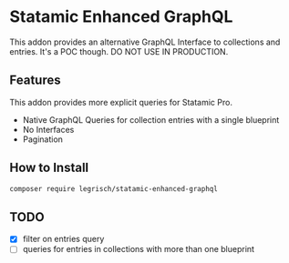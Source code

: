 # Statamic Enhanced GraphQL

This addon provides an alternative GraphQL Interface to collections and entries. It's a POC though.
DO NOT USE IN PRODUCTION.

## Features

This addon provides more explicit queries for Statamic Pro.

- Native GraphQL Queries for collection entries with a single blueprint
- No Interfaces
- Pagination

## How to Install

``` bash
composer require legrisch/statamic-enhanced-graphql
```

## TODO

- [X] filter on entries query
- [ ] queries for entries in collections with more than one blueprint